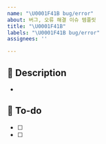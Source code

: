 ```yaml
---
name: "\U0001F41B bug/error"
about: 버그, 오류 해결 이슈 템플릿
title: "\U0001F41B"
labels: "\U0001F41B bug/error"
assignees: ''

---
```


## 📌 Description
- 

## 📝 To-do

- [ ] 
- [ ]
